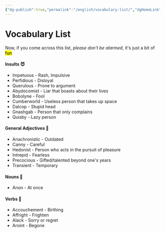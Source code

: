```yaml
---
{"dg-publish":true,"permalink":"/english/vocabulary-list/","dgHomeLink":true,"dgPassFrontmatter":false}
---
```


# Vocabulary List

Now, if you come across this list, *please don't be alarmed*, it's just a bit of <mark class="Mint">fun</mark>
#### Insults 😈
- Impetuous - Rash, Impulsive
- Perfidious - Disloyal
- Querulous - Prone to argument
- Abydocomist - Liar that boasts about their lives
- Bobolyne - Fool
- Cumberworld - Useless person that takes up space
- Dalcop - Stupid head
- Gnashgab - Person that only complains
- Quisby - Lazy person


#### General Adjectives 🌿
- Anachronistic - Outdated
- Canny - Careful
- Hedonist - Person who acts in the pursuit of pleasure
- Intrepid - Fearless
- Precocious - Gifted/talented beyond one's years
- Transient - Temporary

#### Nouns 💬
- Anon - At once

#### Verbs 💨
- Accouchement - Birthing
- Affright - Frighten
- Alack - Sorry or regret
- Aroint - Begone
